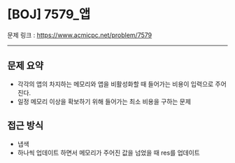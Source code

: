 # [BOJ] 7579_앱

문제 링크 : https://www.acmicpc.net/problem/7579

-------------------------
## 문제 요약
  - 각각의 앱의 차지하는 메모리와 앱을 비활성화할 때 들어가는 비용이 입력으로 주어진다.
  - 일정 메모리 이상을 확보하기 위해 들어가는 최소 비용을 구하는 문제

## 접근 방식
  - 냅색
  - 하나씩 업데이트 하면서 메모리가 주어진 값을 넘었을 때 res를 업데이트
